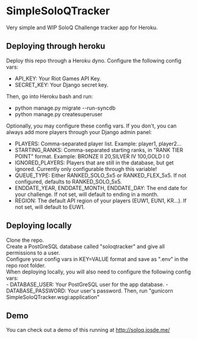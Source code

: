 # SimpleSoloQTracker
Very simple and WIP SoloQ Challenge tracker app for Heroku. 

## Deploying through heroku
Deploy this repo through a Heroku dyno. 
Configure the following config vars:
  - API_KEY: Your Riot Games API Key.
  - SECRET_KEY: Your Django secret key.  

Then, go into Heroku bash and run:  
  - python manage.py migrate --run-syncdb
  - python manage.py createsuperuser


Optionally, you may configure these config vars. If you don't, you can always add more players through your Django admin panel: 
  - PLAYERS: Comma-separated player list. Example: player1, player2...
  - STARTING_RANKS: Comma-separated starting ranks, in "RANK TIER POINT" format. Example: BRONZE II 20,SILVER IV 100,GOLD I 0
  - IGNORED_PLAYERS: Players that are still in the database, but get ignored. Currently only configurable through this variable!
  - QUEUE_TYPE: Either RANKED_SOLO_5x5 or RANKED_FLEX_5x5. If not configured, defaults to RANKED_SOLO_5x5.
  - ENDDATE_YEAR, ENDDATE_MONTH, ENDDATE_DAY: The end date for your challenge. If not set, will default to ending in a month.  
  - REGION: The default API region of your players (EUW1, EUN1, KR...). If not set, will default to EUW1.  
## Deploying locally
Clone the repo.  
Create a PostGreSQL database called "soloqtracker" and give all permissions to a user.  
Configure your config vars in KEY=VALUE format and save as ".env" in the repo root folder.  
When deploying locally, you will also need to configure the following config vars:  
    - DATABASE_USER: Your PostGreSQL user for the app database.
    - DATABASE_PASSWORD: Your user's password.
Then, run "gunicorn SimpleSoloQTracker.wsgi:application"
## Demo
You can check out a demo of this running at http://soloq.josde.me/

